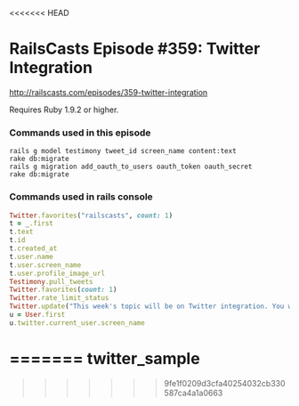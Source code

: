 <<<<<<< HEAD
# RailsCasts Episode #359: Twitter Integration

http://railscasts.com/episodes/359-twitter-integration

Requires Ruby 1.9.2 or higher.


### Commands used in this episode

```
rails g model testimony tweet_id screen_name content:text
rake db:migrate
rails g migration add_oauth_to_users oauth_token oauth_secret
rake db:migrate
```

### Commands used in rails console

```ruby
Twitter.favorites("railscasts", count: 1)
t = _.first
t.text
t.id
t.created_at
t.user.name
t.user.screen_name
t.user.profile_image_url
Testimony.pull_tweets
Twitter.favorites(count: 1)
Twitter.rate_limit_status
Twitter.update("This week's topic will be on Twitter integration. You will see me send this tweet during the episode!")
u = User.first
u.twitter.current_user.screen_name
```
=======
twitter_sample
==============
>>>>>>> 9fe1f0209d3cfa40254032cb330587ca4a1a0663
